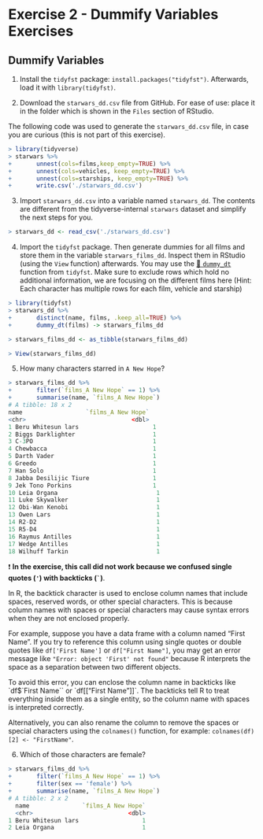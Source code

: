 Exercise 2 - Dummify Variables Exercises
================

## Dummify Variables

1.  Install the `tidyfst` package: `install.packages("tidyfst")`.
    Afterwards, load it with `library(tidyfst)`.

2.  Download the `starwars_dd.csv` file from GitHub. For ease of use:
    place it in the folder which is shown in the `Files` section of
    RStudio.

The following code was used to generate the `starwars_dd.csv` file, in
case you are curious (this is not part of this exercise).

``` r
> library(tidyverse)
> starwars %>% 
+       unnest(cols=films,keep_empty=TRUE) %>% 
+       unnest(cols=vehicles, keep_empty=TRUE) %>% 
+       unnest(cols=starships, keep_empty=TRUE) %>%
+       write.csv('./starwars_dd.csv')
```

3.  Import `starwars_dd.csv` into a variable named `starwars_dd`. The
    contents are different from the tidyverse-internal `starwars`
    dataset and simplify the next steps for you.

``` r
> starwars_dd <- read_csv('./starwars_dd.csv')
```

4.  Import the `tidyfst` package. Then generate dummies for all films
    and store them in the variable `starwars_films_dd`. Inspect them in
    RStudio (using the `View` function) afterwards. You may use the
    [:book:
    `dummy_dt`](https://www.rdocumentation.org/packages/tidyfst/versions/0.9.9/topics/dummy_dt)
    function from `tidyfst`. Make sure to exclude rows which hold no
    additional information, we are focusing on the different films here
    (Hint: Each character has multiple rows for each film, vehicle and
    starship)

``` r
> library(tidyfst)
> starwars_dd %>% 
+       distinct(name, films, .keep_all=TRUE) %>% 
+       dummy_dt(films) -> starwars_films_dd

> starwars_films_dd <- as_tibble(starwars_films_dd)

> View(starwars_films_dd)
```

5.  How many characters starred in `A New Hope`?

``` r
> starwars_films_dd %>% 
+       filter(`films_A New Hope` == 1) %>% 
+       summarise(name, `films_A New Hope`)
# A tibble: 18 x 2
name                  `films_A New Hope`
<chr>                              <dbl>
1 Beru Whitesun lars                     1
2 Biggs Darklighter                      1
3 C-3PO                                  1
4 Chewbacca                              1
5 Darth Vader                            1
6 Greedo                                 1
7 Han Solo                               1
8 Jabba Desilijic Tiure                  1
9 Jek Tono Porkins                       1
10 Leia Organa                            1
11 Luke Skywalker                         1
12 Obi-Wan Kenobi                         1
13 Owen Lars                              1
14 R2-D2                                  1
15 R5-D4                                  1
16 Raymus Antilles                        1
17 Wedge Antilles                         1
18 Wilhuff Tarkin                         1 
```

:heavy_exclamation_mark: **In the exercise, this call did not work
because we confused single quotes (`'`) with backticks (`` ` ``)**.

In R, the backtick character is used to enclose column names that
include spaces, reserved words, or other special characters. This is
because column names with spaces or special characters may cause syntax
errors when they are not enclosed properly.

For example, suppose you have a data frame with a column named “First
Name”. If you try to reference this column using single quotes or double
quotes like `df['First Name']` or `df["First Name"]`, you may get an
error message like `"Error: object 'First' not found"` because R
interprets the space as a separation between two different objects.

To avoid this error, you can enclose the column name in backticks like
\`df\$\`First Name\`\` or \`df\[\[“First Name”\]\]\`. The backticks tell
R to treat everything inside them as a single entity, so the column name
with spaces is interpreted correctly.

Alternatively, you can also rename the column to remove the spaces or
special characters using the `colnames()` function, for example:
`colnames(df)[2] <- "FirstName"`.

6.  Which of those characters are female?

``` r
> starwars_films_dd %>% 
+       filter(`films_A New Hope` == 1) %>% 
+       filter(sex == 'female') %>% 
+       summarise(name, `films_A New Hope`)
# A tibble: 2 x 2
  name               `films_A New Hope`
  <chr>                           <dbl>
1 Beru Whitesun lars                  1
2 Leia Organa                         1
```
